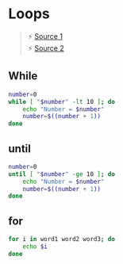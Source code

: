 # Loops

>⚡ [Source 1](http://linuxcommand.org/lc3_wss0110.php)<br>⚡ [Source 2](http://linuxcommand.org/lc3_wss0130.php)

## While

```bash
number=0
while [ "$number" -lt 10 ]; do
    echo "Number = $number"
    number=$((number + 1))
done
```

## until

```bash
number=0
until [ "$number" -ge 10 ]; do
    echo "Number = $number"
    number=$((number + 1))
done
```

## for

```bash
for i in word1 word2 word3; do
    echo $i
done
```